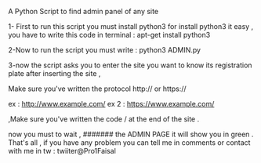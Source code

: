 A Python Script to find admin panel of any site

1- First to run this script you must install python3 for install python3 it easy , you have to write this code in terminal : apt-get install python3

2-Now to run the script you must write : python3 ADMIN.py

3-now the script asks you to enter the site you want to know its registration plate after inserting the site ,

Make sure you've written the protocol http:// or https://

ex : http://www.example.com/ ex 2 : https://www.example.com/

,Make sure you've written the code / at the end of the site .

now you must to wait , ####### the ADMIN PAGE it will show you in green . That's all , if you have any problem you can tell me in comments or contact with me in tw : twiiter@Pro1Faisal
